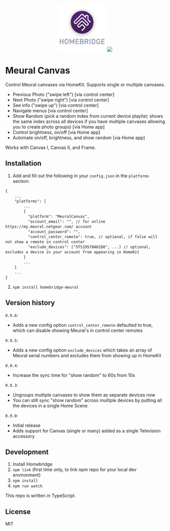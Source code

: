
<p align="center">

<img src="https://github.com/homebridge/branding/raw/master/logos/homebridge-wordmark-logo-vertical.png" width="150">

<img src="https://avatars3.githubusercontent.com/u/17621476" width="150">

</p>


# Meural Canvas

Control Meural canvases via HomeKit. Supports single or multiple canvases.

* Previous Photo ("swipe left") [via control center]
* Next Photo ("swipe right") [via control center]
* See info ("swipe up") [via control center]
* Navigate menus [via control center]
* Show Random (pick a random index from current device playlist; shows the same index across all devices if you have multiple canvases allowing you to create photo groups) [via Home app]
* Control brightness, on/off [via Home app]
* Automate on/off, brightness, and show random [via Home app]

Works with Canvas I, Canvas II, and Frame.

## Installation

1. Add and fill out the following in your `config.json` in the `platforms` section:

```
{
    ...
    "platforms": [
        ...
        {
          "platform": "MeuralCanvas",
          "account_email": "", // for online https://my.meural.netgear.com/ account
          "account_password": "",
          "control_center_remote": true, // optional, if false will not show a remote in control center
          "exclude_devices": ["5TS19578A01D8", ...] // optional, excludes a device in your account from appearing in HomeKit
        }
        ...
    ]
    ...
}
```


2. `npm install homebridge-meural`

## Version history

`0.9.6`:

* Adds a new config option `control_center_remote` defaulted to true, which can disable showing Meural's in control center remotes

`0.9.5`:

* Adds a new config option `exclude_devices` which takes an array of Meural serial numbers and excludes them from showing up in HomeKit

`0.9.4`:

* Increase the sync time for "show random" to 60s from 10s

`0.9.3`:

* Ungroups mulitple canvases to show them as separate devices now
* You can still sync "show random" across mulitple devices by putting all the devices in a single Home Scene

`0.9.0`:

* Initial release
* Adds support for Canvas (single or many) added as a single Television accessory

## Development

1. Install Homebridge
2. `npm link` (first time only, to link npm repo for your local dev environment)
3. `npm install`
4. `npm run watch`

This repo is written in TypeScript.

## License

MIT
